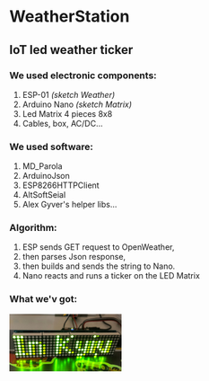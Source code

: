 # WeatherStation


## IoT led weather ticker 

### We used electronic components:
<ol>
  <li>ESP-01 <i>(sketch Weather)</i></li>
  <li>Arduino Nano <i>(sketch Matrix)</i></li>
  <li>Led Matrix 4 pieces 8x8</li>
  <li>Cables, box, AC/DC...</li>
</ol>

### We used software:
<ol>
  <li>MD_Parola</li>
  <li>ArduinoJson</li>
  <li>ESP8266HTTPClient</li>
  <li>AltSoftSeial</li>
  <li>Alex Gyver's helper libs...</li>
</ol>

### Algorithm:
<ol>
  <li>ESP sends GET request to OpenWeather,</li>
  <li>then parses Json response,</li>
  <li>then builds and sends the string to Nano. </li>
  <li>Nano reacts and runs a ticker on the LED Matrix</li>
</ol>


### What we'v got:
<p align="left">
  <img src="assets/image4.jpg" width="200" title="Screen">

